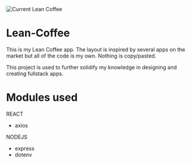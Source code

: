 ![Current Lean Coffee](https://user-images.githubusercontent.com/26662557/130001279-822d49b4-7855-44e2-b9a9-2f14c876f809.gif)

# Lean-Coffee
This is my Lean Coffee app. The layout is inspired by several apps on the market but all of the code is my own. Nothing is copy/pasted.

This project is used to further solidify my knowledge in designing and creating fullstack apps. 

# Modules used
REACT
* axios

NODEJS
* express
* dotenv
